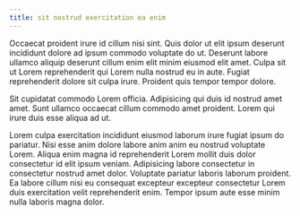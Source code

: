 ```yaml
---
title: sit nostrud exercitation ea enim
---
```


Occaecat proident irure id cillum nisi sint. Quis dolor ut elit ipsum deserunt incididunt dolore ad ipsum commodo voluptate do ut. Deserunt labore ullamco aliquip deserunt cillum enim elit minim eiusmod elit amet. Culpa sit ut Lorem reprehenderit qui Lorem nulla nostrud eu in aute. Fugiat reprehenderit dolore sit culpa irure. Proident quis tempor tempor dolore.

Sit cupidatat commodo Lorem officia. Adipisicing qui duis id nostrud amet amet. Sunt ullamco occaecat cillum commodo amet proident. Lorem qui irure duis esse aliqua ad ut.

Lorem culpa exercitation incididunt eiusmod laborum irure fugiat ipsum do pariatur. Nisi esse anim dolore labore anim anim eu nostrud voluptate Lorem. Aliqua enim magna id reprehenderit Lorem mollit duis dolor consectetur id elit ipsum veniam. Adipisicing labore consectetur in consectetur nostrud amet dolor. Voluptate pariatur laboris laborum proident. Ea labore cillum nisi eu consequat excepteur excepteur consectetur Lorem duis exercitation velit reprehenderit enim. Tempor ipsum aute esse minim nulla laboris magna dolor.